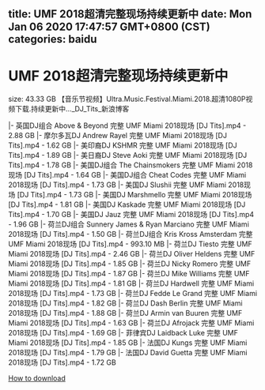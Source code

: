 
title: UMF 2018超清完整现场持续更新中
date: Mon Jan 06 2020 17:47:57 GMT+0800 (CST)    
categories: baidu
---

# UMF 2018超清完整现场持续更新中
size: 43.33 GB
 【音乐节视频】Ultra.Music.Festival.Miami.2018.超清1080P视频下载.持续更新中..._DJ_Tits_新浪博客
 
|- 英国DJ组合 Above & Beyond 完整 UMF Miami 2018现场 [DJ Tits].mp4 - 2.88 GB
|- 摩尔多瓦DJ Andrew Rayel 完整 UMF Miami 2018现场 [DJ Tits].mp4 - 1.62 GB
|- 美印裔DJ KSHMR 完整 UMF Miami 2018现场 [DJ Tits].mp4 - 1.89 GB
|- 美日裔DJ Steve Aoki 完整 UMF Miami 2018现场 [DJ Tits].mp4 - 1.78 GB
|- 美国DJ组合 The Chainsmokers 完整 UMF Miami 2018现场 [DJ Tits].mp4 - 1.64 GB
|- 美国DJ组合 Cheat Codes 完整 UMF Miami 2018现场 [DJ Tits].mp4 - 1.73 GB
|- 美国DJ Slushii 完整 UMF Miami 2018现场 [DJ Tits].mp4 - 1.73 GB
|- 美国DJ Marshmello 完整 UMF Miami 2018现场 [DJ Tits].mp4 - 1.81 GB
|- 美国DJ Kaskade 完整 UMF Miami 2018现场 [DJ Tits].mp4 - 1.70 GB
|- 美国DJ Jauz 完整 UMF Miami 2018现场 [DJ Tits].mp4 - 1.96 GB
|- 荷兰DJ组合 Sunnery James & Ryan Marciano 完整 UMF Miami 2018现场 [DJ Tits].mp4 - 1.50 GB
|- 荷兰DJ组合 Kris Kross Amsterdam 完整 UMF Miami 2018现场 [DJ Tits].mp4 - 993.10 MB
|- 荷兰DJ Tiesto 完整 UMF Miami 2018现场 [DJ Tits].mp4 - 2.46 GB
|- 荷兰DJ Oliver Heldens 完整 UMF Miami 2018现场 [DJ Tits].mp4 - 1.85 GB
|- 荷兰DJ Nicky Romero 完整 UMF Miami 2018现场 [DJ Tits].mp4 - 1.87 GB
|- 荷兰DJ Mike Williams 完整 UMF Miami 2018现场 [DJ Tits].mp4 - 1.81 GB
|- 荷兰DJ Hardwell 完整 UMF Miami 2018现场 [DJ Tits].mp4 - 1.73 GB
|- 荷兰DJ Fedde Le Grand 完整 UMF Miami 2018现场 [DJ Tits].mp4 - 1.82 GB
|- 荷兰DJ Dash Berlin 完整 UMF Miami 2018现场 [DJ Tits].mp4 - 1.88 GB
|- 荷兰DJ Armin van Buuren 完整 UMF Miami 2018现场 [DJ Tits].mp4 - 1.63 GB
|- 荷兰DJ Afrojack 完整 UMF Miami 2018现场 [DJ Tits].mp4 - 1.69 GB
|- 菲律宾DJ Laidback Luke 完整 UMF Miami 2018现场 [DJ Tits].mp4 - 1.85 GB
|- 法国DJ Kungs 完整 UMF Miami 2018现场 [DJ Tits].mp4 - 1.79 GB
|- 法国DJ David Guetta 完整 UMF Miami 2018现场 [DJ Tits].mp4 - 1.72 GB

[How to download](https://bpcam.bemobtrk.com/go/2ceec3aa-1ca2-46d6-b9ff-aaa5c184517c?jno=1874)